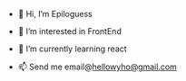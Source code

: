 - 👋 Hi, I’m Epiloguess
- 👀 I’m interested in FrontEnd
- 🌱 I’m currently learning react

- 📫 Send me email@hellowyho@gmail.com

<!---
Epiloguess/Epiloguess is a ✨ special ✨ repository because its `README.md` (this file) appears on your GitHub profile.
You can click the Preview link to take a look at your changes.
--->
